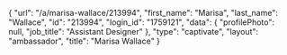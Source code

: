 {
    "url": "\/a\/marisa-wallace\/213994",
    "first_name": "Marisa",
    "last_name": "Wallace",
    "id": "213994",
    "login_id": "1759121",
    "data": {
        "profilePhoto": null,
        "job_title": "Assistant Designer"
    },
    "type": "captivate",
    "layout": "ambassador",
    "title": "Marisa Wallace"
}